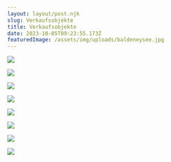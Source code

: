 ```yaml
---
layout: layout/post.njk
slug: Verkaufsobjekte
title: Verkaufsobjekte
date: 2023-10-05T09:23:55.173Z
featuredImage: /assets/img/uploads/baldeneysee.jpg
---
```

![](/assets/img/uploads/059627dd-e9aa-482c-8aeb-e645de30c99e-1446059762.jpeg)

![](/assets/img/uploads/ceee95a6-80a1-4d1d-bf8b-322fbd8c1c1e-1583161576.webp)

![](/assets/img/uploads/66592b43-0cee-4b8c-a25d-7ce48c2cb0b5-1556407646.jpeg)

![](/assets/img/uploads/32d080fd-79ed-44fd-9fa8-bea668d30a79-1611958456.jpeg)

![](/assets/img/uploads/9726393f-08a7-442f-8d53-5a51eccf9e28-1578127613.webp)

![](/assets/img/uploads/650755c3-e8cc-46f6-a9d3-d129baf06c41-1433760590.jpeg)

![](/assets/img/uploads/20220412_102743-scaled.jpg)

![](/assets/img/uploads/ccdf4fa0-128b-45df-af66-3185fcbaf9b9-1614240160.jpeg)